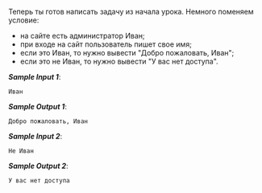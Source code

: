 Теперь ты готов написать задачу из начала урока. Немного поменяем условие:

-    на сайте есть администратор Иван;
-    при входе на сайт пользователь пишет свое имя;
-    если это Иван, то нужно вывести "Добро пожаловать, Иван";
-    если это не Иван, то нужно вывести "У вас нет доступа".

***Sample Input 1***:
```
Иван
```
***Sample Output 1***:
```
Добро пожаловать, Иван
```
***Sample Input 2***:
```
Не Иван
```
***Sample Output 2***:
```
У вас нет доступа
```
